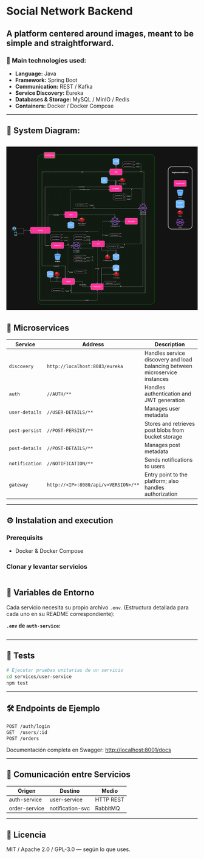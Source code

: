 # Social Network Backend

## A platform centered around images, meant to be simple and straightforward.

### 🚀 Main technologies used:

- **Language:** Java  
- **Framework:** Spring Boot  
- **Communication:** REST / Kafka  
- **Service Discovery:** Eureka  
- **Databases & Storage:** MySQL / MinIO / Redis  
- **Containers:** Docker / Docker Compose  

---

## 🧪 System Diagram:
![Logo](./docs/SystemDiagram.png)
---

## 🧪 Microservices

| Service         | Address                                  | Description                                                                 |
|-----------------|------------------------------------------|-----------------------------------------------------------------------------|
| `discovery`     | `http://localhost:8083/eureka`           | Handles service discovery and load balancing between microservice instances |
| `auth`          | `//AUTH/**`                              | Handles authentication and JWT generation                                   |
| `user-details`  | `//USER-DETAILS/**`                      | Manages user metadata                                                       |
| `post-persist`  | `//POST-PERSIST/**`                      | Stores and retrieves post blobs from bucket storage                         |
| `post-details`  | `//POST-DETAILS/**`                      | Manages post metadata                                                       |
| `notification`  | `//NOTIFICATION/**`                      | Sends notifications to users                                                |
| `gateway`       | `http://<IP>:8080/api/v<VERSION>/**`     | Entry point to the platform; also handles authorization                     |

---

## ⚙️ Instalation and execution

### Prerequisits

- Docker & Docker Compose

### Clonar y levantar servicios

```bash

```


## 📌 Variables de Entorno

Cada servicio necesita su propio archivo `.env`. (Estructura detallada para cada uno en su README correspondiente):

**`.env` de `auth-service`:**

```env

```

---

## 🧪 Tests

```bash
# Ejecutar pruebas unitarias de un servicio
cd services/user-service
npm test
```

---

## 🛠️ Endpoints de Ejemplo

```http
POST /auth/login
GET  /users/:id
POST /orders
```

Documentación completa en Swagger: [http://localhost:8001/docs](http://localhost:8001/docs)

---

## 📡 Comunicación entre Servicios

| Origen          | Destino           | Medio     |
|----------------|-------------------|-----------|
| auth-service   | user-service      | HTTP REST |
| order-service  | notification-svc  | RabbitMQ  |

---

## 📄 Licencia

MIT / Apache 2.0 / GPL-3.0 — según lo que uses.
